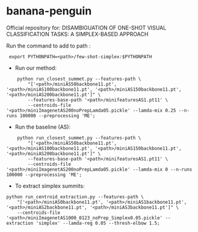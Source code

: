 # banana-penguin
Official repository for: DISAMBIGUATION OF ONE-SHOT VISUAL CLASSIFICATION TASKS: A SIMPLEX-BASED APPROACH

Run the command to add to path :
```
 export PYTHONPATH=<path>/few-shot-simplex:$PYTHONPATH
```

- Run our method:
```
    python run_closest_summet.py --features-path \
        "['<path>/miniAS50backbone11.pt', '<path>/miniAS100backbone11.pt', '<path>/miniAS150backbone11.pt', '<path>/miniAS200backbone11.pt']" \
        --features-base-path '<path>/minifeaturesAS1.pt11' \
        --centroids-file '<path>/miniImagenetAS200noPrepLamda05.pickle' --lamda-mix 0.25 --n-runs 100000 --preprocessing 'ME';
```


- Run the baseline (AS):
```
    python run_closest_summet.py --features-path \
        "['<path>/miniAS50backbone11.pt', '<path>/miniAS100backbone11.pt', '<path>/miniAS150backbone11.pt', '<path>/miniAS200backbone11.pt']" \
        --features-base-path '<path>/minifeaturesAS1.pt11' \
        --centroids-file '<path>/miniImagenetAS200noPrepLamda05.pickle' --lamda-mix 0 --n-runs 100000 --preprocessing 'ME';
```

- To extract simplex summits: 
```
python run_centroid_extraction.py --features-path \
    "['<path>/miniAS0backbone11.pt', '<path>/miniAS1backbone11.pt', '<path>/miniAS2backbone11.pt', '<path>/miniAS3backbone11.pt']" \
    --centroids-file '<path>/miniImagenetAS1000_0123_noPrep_Simplex0.05.pickle' --extraction 'simplex' --lamda-reg 0.05 --thresh-elbow 1.5;
```
